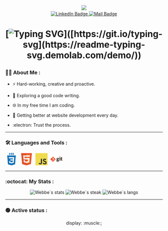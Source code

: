 <div id="header" align="center">
  <img src="https://media.giphy.com/media/SWoSkN6DxTszqIKEqv/giphy.gif" width="400"/>
  <div id="badges">
  <a href="https://www.linkedin.com/in/volodymyr-mykolaichuk-864375251/">
    <img src="https://img.shields.io/badge/LinkedIn-blue?style=for-the-badge&logo=linkedin&logoColor=white" alt="LinkedIn Badge"/>
  </a>
  <a href="mailto:m12.vovk@gmail.com">
    <img src="https://img.shields.io/badge/Mail-red?style=for-the-badge&logo=gmail&logoColor=white" alt="Mail Badge"/>
  </a>
</div>
<h1>
  
[![Typing SVG](https://readme-typing-svg.herokuapp.com?font=Secular+One&size=35&pause=100000&color=EEEEEE&center=true&vCenter=true&width=1000&lines=Hi+there+%2C+I'm+Webbb3+!)]([https://git.io/typing-svg](https://readme-typing-svg.demolab.com/demo/))
  
</h1>
</div>

### :man_technologist: About Me :

- :zap: Hard-working, creative and proactive.

- :brain:	Exploring a good code writing.

- :globe_with_meridians: In my free time I am coding.

- :date: Getting better at website development every day.

- :electron: Trust the process.

---
    
### :hammer_and_wrench: Languages and Tools :

<div>
  <img src="https://github.com/devicons/devicon/blob/master/icons/css3/css3-plain-wordmark.svg"  title="CSS3" alt="CSS" width="40" height="40"/>&nbsp;
  <img src="https://github.com/devicons/devicon/blob/master/icons/html5/html5-original.svg" title="HTML5" alt="HTML" width="40" height="40"/>&nbsp;
  <img src="https://github.com/devicons/devicon/blob/master/icons/javascript/javascript-original.svg" title="JavaScript" alt="JavaScript" width="40" height="40"/>&nbsp;
  <img src="https://github.com/devicons/devicon/blob/master/icons/git/git-original-wordmark.svg" title="Git" **alt="Git" width="40" height="40"/>&nbsp;
</div>

---

### :octocat: My Stats :

<div align="center">  
  <img width="90%" height="195px" src="https://github-readme-stats.vercel.app/api?username=Webbb3&show_icons=true&theme=vision-friendly-dark&border_radius=8" 
       alt="Webbe`s stats" /> 
  <img width="90%" height="195px" src="http://github-readme-streak-stats.herokuapp.com?user=Webbb3&theme=highcontrast&border_radius=8&date_format=j%20M%5B%20Y%5D"          alt="Webbe`s steak" /> 
  <img width="90%" height="170px" src="https://github-readme-stats.vercel.app/api/top-langs/?username=Webbb3&layout=compact&theme=vision-friendly-dark&border_radius=8"
       alt="Webbe`s langs"/>
</div>

---

### :green_circle: Active status :

<div id="status" align="center">
  <p>display: :muscle:;<p>
</div>
